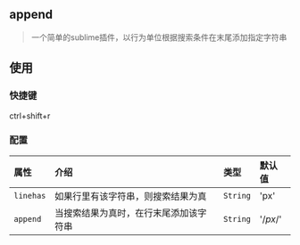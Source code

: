 ## append

>一个简单的sublime插件，以行为单位根据搜索条件在末尾添加指定字符串

## 使用

### 快捷键

ctrl+shift+r

### 配置

|属性|介绍|类型|默认值|
|:-|:-|:-|:-|
|`linehas`|如果行里有该字符串，则搜索结果为真|`String`|'px'|
|`append`|当搜索结果为真时，在行末尾添加该字符串|`String`|'/*px*/'|
